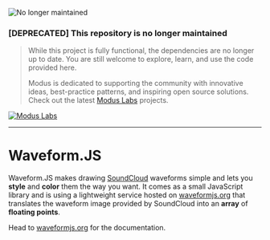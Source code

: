 ![No longer maintained](https://img.shields.io/badge/Maintenance-OFF-red.svg)
### [DEPRECATED] This repository is no longer maintained
> While this project is fully functional, the dependencies are no longer up to date. You are still welcome to explore, learn, and use the code provided here.
>
> Modus is dedicated to supporting the community with innovative ideas, best-practice patterns, and inspiring open source solutions. Check out the latest [Modus Labs](https://labs.moduscreate.com?utm_source=github&utm_medium=readme&utm_campaign=deprecated) projects.

[![Modus Labs](https://res.cloudinary.com/modus-labs/image/upload/h_80/v1531492623/labs/logo-black.png)](https://labs.moduscreate.com?utm_source=github&utm_medium=readme&utm_campaign=deprecated)

---
Waveform.JS
==========

Waveform.JS makes drawing [SoundCloud](http://soundcloud.com) waveforms simple and
lets you **style** and **color** them the way you want. It comes as a small
JavaScript library and is using a lightweight service hosted on
[waveformjs.org](http://waveformjs.org) that translates the waveform image provided by
SoundCloud into an **array** of **floating points**.

Head to [waveformjs.org](http://waveformjs.org) for the documentation.
